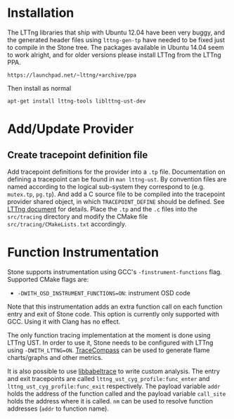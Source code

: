 Installation
============

The LTTng libraries that ship with Ubuntu 12.04 have been very buggy, and the
generated header files using `lttng-gen-tp` have needed to be fixed just to
compile in the Stone tree. The packages available in Ubuntu 14.04 seem to work
alright, and for older versions please install LTTng from the LTTng PPA.

    https://launchpad.net/~lttng/+archive/ppa

Then install as normal

    apt-get install lttng-tools liblttng-ust-dev

Add/Update Provider
===================

## Create tracepoint definition file

Add tracepoint definitions for the provider into a `.tp` file. Documentation
on defining a tracepoint can be found in `man lttng-ust`. By convention files
are named according to the logical sub-system they correspond to (e.g.
`mutex.tp`, `pg.tp`). And add a C source file to be compiled into the tracepoint
provider shared object, in which `TRACEPOINT_DEFINE` should be defined. See
[LTTng document](http://lttng.org/docs/#doc-dynamic-linking) for details.
Place the `.tp` and the `.c` files into the `src/tracing` directory
and modify the CMake file `src/tracing/CMakeLists.txt` accordingly.

Function Instrumentation
========================
Stone supports instrumentation using GCC's `-finstrument-functions` flag.
Supported CMake flags are:

*   `-DWITH_OSD_INSTRUMENT_FUNCTIONS=ON`: instrument OSD code

Note that this instrumentation adds an extra function call on each function entry
and exit of Stone code. This option is currently only supported with GCC. Using it
with Clang has no effect.

The only function tracing implementation at the moment is done using LTTng UST.
In order to use it, Stone needs to be configured with LTTng using `-DWITH_LTTNG=ON`.
[TraceCompass](http://www.tracecompass.org) can be used to generate flame
charts/graphs and other metrics.

It is also possible to use [libbabeltrace](http://diamon.org/babeltrace/#docs)
to write custom analysis. The entry and exit tracepoints are called
`lttng_ust_cyg_profile:func_enter` and `lttng_ust_cyg_profile:func_exit`
respectively. The payload variable `addr` holds the address of the function
called and the payload variable `call_site` holds the address where it is called.
`nm` can be used to resolve function addresses (`addr` to function name).


